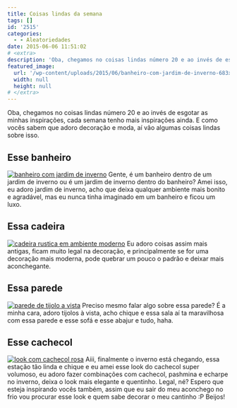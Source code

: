 ```yaml
---
title: Coisas lindas da semana
tags: []
id: '2515'
categories:
  - - Aleatoriedades
date: 2015-06-06 11:51:02
# <extra>
description: 'Oba, chegamos no coisas lindas número 20 e ao invés de esgotar as minhas inspirações, cada semana tenho mais inspirações ainda. E como vocês sabem que adoro decoração e moda, aí vão algumas coisas lindas sobre isso. Esse banheiro Gente, é um banheiro dentro de um jardim de inverno ou é um jardim de inverno dentro do banheiro? Amei isso, eu adoro jardim de inverno, acho que deixa qualquer ambiente mais bonito e agradável, mas eu nunca tinha imaginado em um banheiro e ficou um luxo. Essa cadeira Eu adoro coisas assim mais antigas, ficam muito legal na decoração, e principalmente se for uma decoração mais moderna, pode quebrar um pouco o padrão e deixar mais aconchegante. Essa parede Preciso mesmo falar algo sobre essa parede? É a minha cara, adoro tijolos à vista, acho chique e essa sala aí &hellip;'
featured_image: 
  url: '/wp-content/uploads/2015/06/banheiro-com-jardim-de-inverno-683x1024.jpg'
  width: null
  height: null
# </extra>
---
```


Oba, chegamos no coisas lindas número 20 e ao invés de esgotar as minhas inspirações, cada semana tenho mais inspirações ainda. E como vocês sabem que adoro decoração e moda, aí vão algumas coisas lindas sobre isso.

## Esse banheiro

[![banheiro com jardim de inverno](/wp-content/uploads/2015/06/banheiro-com-jardim-de-inverno-683x1024.jpg)](/wp-content/uploads/2015/06/banheiro-com-jardim-de-inverno.jpg) Gente, é um banheiro dentro de um jardim de inverno ou é um jardim de inverno dentro do banheiro? Amei isso, eu adoro jardim de inverno, acho que deixa qualquer ambiente mais bonito e agradável, mas eu nunca tinha imaginado em um banheiro e ficou um luxo.

## Essa cadeira

[![cadeira rustica em ambiente moderno](/wp-content/uploads/2015/06/cadeira-rustica-em-ambiente-moderno-683x1024.jpg)](/wp-content/uploads/2015/06/cadeira-rustica-em-ambiente-moderno.jpg) Eu adoro coisas assim mais antigas, ficam muito legal na decoração, e principalmente se for uma decoração mais moderna, pode quebrar um pouco o padrão e deixar mais aconchegante.

## Essa parede

[![parede de tijolo a vista](/wp-content/uploads/2015/06/parede-de-tijolo-a-vista-683x1024.jpg)](/wp-content/uploads/2015/06/parede-de-tijolo-a-vista.jpg) Preciso mesmo falar algo sobre essa parede? É a minha cara, adoro tijolos à vista, acho chique e essa sala aí ta maravilhosa com essa parede e esse sofá e esse abajur e tudo, haha.

## Esse cachecol

[![look com cachecol rosa](/wp-content/uploads/2015/06/look-com-cachecol-rosa-436x1024.jpg)](/wp-content/uploads/2015/06/look-com-cachecol-rosa.jpg) Aiii, finalmente o inverno está chegando, essa estação tão linda e chique e eu amei esse look do cachecol super volumoso, eu adoro fazer combinações com cachecol, pashmina e echarpe no inverno, deixa o look mais elegante e quentinho. Legal, né? Espero que esteja inspirando vocês também, assim que eu sair do meu aconchego no frio vou procurar esse look e quem sabe decorar o meu cantinho :P Beijos!
